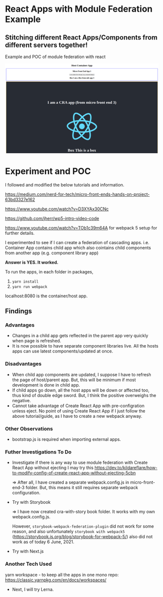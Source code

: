 # React Apps with Module Federation Example
## Stitching different React Apps/Components from different servers together!

Example and POC of module federation with react

![module federation](./screenshot-module-federation.png)

# Experiment and POC
I followed and modified the below tutorials and information.

https://medium.com/nerd-for-tech/micro-front-ends-hands-on-project-63bd3327e162

https://www.youtube.com/watch?v=D3XYAx30CNc

https://github.com/jherr/wp5-intro-video-code

https://www.youtube.com/watch?v=TOb1c39m64A for webpack 5 setup for further details.

I experimented to see if I can create a federation of cascading apps.
i.e. Container App contains child app which also cointains child components from another app (e.g. component library app)

**Answer is YES. It worked.**

To run the apps, in each folder in packages,
1. `yarn install`
2. `yarn run webpack`

localhost:8080 is the container/host app.

## Findings
### Advantages
- Changes in a child app gets reflected in the parent app very quickly when page is refreshed.
- It is now possible to have separate component libraries live.  All the hosts apps can use latest components/updated at once.

### Disadvantages
- When child app components are updated, I suppose I have to refresh the page of host/parent app. But, this will be minimum if most development is done in child app.
- If child apps go down, all the host apps will be down or affected too, thus kind of double edge sword.  But, I think the positive overweighs the negative.
- Cannot take advantage of Create React App with pre-configration unless eject.
  No point of using Create React App if I just follow the above tutorial/guide, as I have to create a new webpack anyway.

### Other Observations
- bootstrap.js is required when importing external apps.

### Futher Investigations To Do
- Investigate if there is any way to use module federation with Create React App without ejecting
  I may try this https://dev.to/kildareflare/how-to-modify-config-of-create-react-app-without-ejecting-5cbn
  
  => After all, I have created a separate webpack.config.js in micro-front-end-3 folder. But, this means it still requires separate webpack configuration.
  
- Try with Storybook
  
  => I have now created cra-with-story book folder.  It works with my own webpack.config.js.
     
     However, `storybook-webpack-federation-plugin` did not work for some reason, and also unfortunately `storybook with webpack5` (https://storybook.js.org/blog/storybook-for-webpack-5/) also did not work as of today 6 June, 2021.

- Try with Next.js


### Another Tech Used
yarn workspace - to keep all the apps in one mono repo:
https://classic.yarnpkg.com/en/docs/workspaces/

- Next, I will try Lerna.
